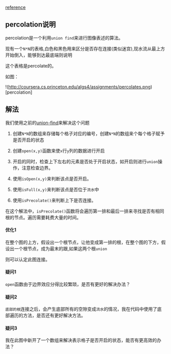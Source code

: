 [reference](http://coursera.cs.princeton.edu/algs4/assignments/percolation.html)

## percolation说明

percolation是一个利用`union find`来进行图像表述的算法。

现有一个`N*N`的表格,白色和黑色用来区分是否存在连接(类似迷宫),现水流从最上方开始倒入，能够到达最底端则说明

这个表格是percolate的。

如图：

!(http://coursera.cs.princeton.edu/algs4/assignments/percolates.png)[percolation]


## 解法

我们使用之前的[union-find](https://github.com/vinthony/vinthony.github.io/issues/4)来解决这个问题

1. 创建`N*N`的数组来存储每个格子对应的编号，创建`N*N`的数组来个每个格子赋予是否开启的状态

2. 创建`open(x,y)`函数来使`x`行`y`列的数据进行开启

3. 开启的同时，检查上下左右的元素是否处于开启状态，如开启则进行`union`操作，注意检查边界。

4. 使用`isOpen(x,y)`来判断该点是否开启。

5. 使用`isFull(x,y)`来判断该点是否位于`流水`中

6. 使用`isPrecolate()`来判断上下是否连接。

在这个解法中，`isPrecolate()`函数将会遍历第一排和最后一排来寻找是否有相同根的节点。遍历需要耗费大量的时间。

#### 优化1

在整个图的上方，假设出一个根节点，让他变成第一排的根，在整个图的下方，假设出一个根节点，成为最末的跟,如果这两个根`union`

则可以认定此图连接。

#### 疑问1

`open`函数由于边界效应分得比较繁琐，是否有更好的解决办法？

#### 疑问2

`底部的根`连接之后，会产生底部所有的空隙变成`流水`的情况，我在代码中使用了底部遍历的方法，是否还有更好解决方法。

#### 疑问3

我在此图中新开了一个数组来解决表示格子是否开启的状态，能否有更高效的办法？